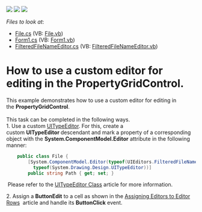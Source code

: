 <!-- default badges list -->
![](https://img.shields.io/endpoint?url=https://codecentral.devexpress.com/api/v1/VersionRange/128639116/13.2.5%2B)
[![](https://img.shields.io/badge/Open_in_DevExpress_Support_Center-FF7200?style=flat-square&logo=DevExpress&logoColor=white)](https://supportcenter.devexpress.com/ticket/details/T415077)
[![](https://img.shields.io/badge/📖_How_to_use_DevExpress_Examples-e9f6fc?style=flat-square)](https://docs.devexpress.com/GeneralInformation/403183)
<!-- default badges end -->
<!-- default file list -->
*Files to look at*:

* [File.cs](./CS/T415077/Data/File.cs) (VB: [File.vb](./VB/T415077/Data/File.vb))
* [Form1.cs](./CS/T415077/Form1.cs) (VB: [Form1.vb](./VB/T415077/Form1.vb))
* [FilteredFileNameEditor.cs](./CS/T415077/UIEditors/FilteredFileNameEditor.cs) (VB: [FilteredFileNameEditor.vb](./VB/T415077/UIEditors/FilteredFileNameEditor.vb))
<!-- default file list end -->
# How to use a custom editor for editing in the PropertyGridControl.


<p>This example demonstrates how to use a custom editor for editing in the <strong>PropertyGridControl</strong>.<br><br>This task can be completed in the following ways.<br>1. Use a custom <a href="https://msdn.microsoft.com/en-us/library/ms171840.aspx">UITypeEditor</a>. For this, create a custom <strong>UITypeEditor </strong>descendant and mark a property of a corresponding object with the <strong>System.ComponentModel.Editor</strong> attribute in the following manner:</p>


```cs
    public class File {
        [System.ComponentModel.Editor(typeof(UIEditors.FilteredFileNameEditor),
          typeof(System.Drawing.Design.UITypeEditor))]
        public string Path { get; set; }

```


<p> Please refer to the <a href="https://msdn.microsoft.com/en-us/library/system.drawing.design.uitypeeditor%28v=vs.110%29.aspx?f=255&MSPPError=-2147217396">UITypeEditor Class</a> article for more information.</p>
<p>2. Assign a <strong>ButtonEdit</strong> to a cell as shown in the <a href="https://documentation.devexpress.com/WindowsForms/CustomDocument429.aspx">Assigning Editors to Editor Rows</a>  article and handle its <strong>ButtonClick</strong> event.</p>

<br/>


